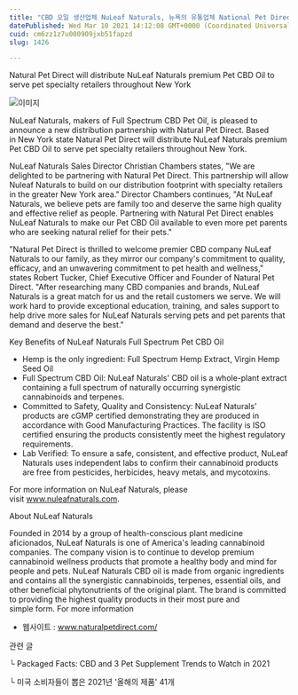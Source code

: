 ```yaml
---
title: "CBD 오일 생산업체 NuLeaf Naturals, 뉴욕의 유통업체 National Pet Direct와 파트너십 체결"
datePublished: Wed Mar 10 2021 14:12:08 GMT+0000 (Coordinated Universal Time)
cuid: cm6zz1z7u000909jxb51fapzd
slug: 1426

---
```



Natural Pet Direct will distribute NuLeaf Naturals premium Pet CBD Oil to serve pet specialty retailers throughout New York

![이미지](https://cdn.hashnode.com/res/hashnode/image/upload/v1739247497781/1332fbef-c96c-48e8-a193-847cd312980b.jpeg)

NuLeaf Naturals, makers of Full Spectrum CBD Pet Oil, is pleased to announce a new distribution partnership with Natural Pet Direct. Based in New York state Natural Pet Direct will distribute NuLeaf Naturals premium Pet CBD Oil to serve pet specialty retailers throughout New York.

NuLeaf Naturals Sales Director Christian Chambers states, "We are delighted to be partnering with Natural Pet Direct. This partnership will allow Nuleaf Naturals to build on our distribution footprint with specialty retailers in the greater New York area." Director Chambers continues, "At NuLeaf Naturals, we believe pets are family too and deserve the same high quality and effective relief as people. Partnering with Natural Pet Direct enables NuLeaf Naturals to make our Pet CBD Oil available to even more pet parents who are seeking natural relief for their pets."

"Natural Pet Direct is thrilled to welcome premier CBD company NuLeaf Naturals to our family, as they mirror our company's commitment to quality, efficacy, and an unwavering commitment to pet health and wellness," states Robert Tucker, Chief Executive Officer and Founder of Natural Pet Direct. "After researching many CBD companies and brands, NuLeaf Naturals is a great match for us and the retail customers we serve. We will work hard to provide exceptional education, training, and sales support to help drive more sales for NuLeaf Naturals serving pets and pet parents that demand and deserve the best."

Key Benefits of NuLeaf Naturals Full Spectrum Pet CBD Oil

- Hemp is the only ingredient: Full Spectrum Hemp Extract, Virgin Hemp Seed Oil
- Full Spectrum CBD Oil: NuLeaf Naturals' CBD oil is a whole-plant extract containing a full spectrum of naturally occurring synergistic cannabinoids and terpenes.
- Committed to Safety, Quality and Consistency: NuLeaf Naturals' products are cGMP certified demonstrating they are produced in accordance with Good Manufacturing Practices. The facility is ISO certified ensuring the products consistently meet the highest regulatory requirements.
- Lab Verified: To ensure a safe, consistent, and effective product, NuLeaf Naturals uses independent labs to confirm their cannabinoid products are free from pesticides, herbicides, heavy metals, and mycotoxins.

For more information on NuLeaf Naturals, please visit www.nuleafnaturals.com.

About NuLeaf Naturals

Founded in 2014 by a group of health-conscious plant medicine aficionados, NuLeaf Naturals is one of America's leading cannabinoid companies. The company vision is to continue to develop premium cannabinoid wellness products that promote a healthy body and mind for people and pets. NuLeaf Naturals CBD oil is made from organic ingredients and contains all the synergistic cannabinoids, terpenes, essential oils, and other beneficial phytonutrients of the original plant. The brand is committed to providing the highest quality products in their most pure and simple form. For more information

- 웹사이트 : www.naturalpetdirect.com/

관련 글

└ Packaged Facts: CBD and 3 Pet Supplement Trends to Watch in 2021

└ 미국 소비자들이 뽑은 2021년 '올해의 제품' 41개